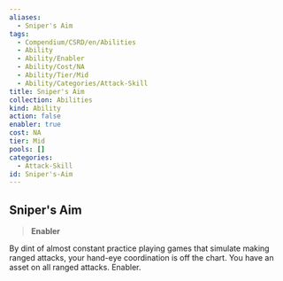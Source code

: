 ```yaml
---
aliases:
  - Sniper's Aim
tags:
  - Compendium/CSRD/en/Abilities
  - Ability
  - Ability/Enabler
  - Ability/Cost/NA
  - Ability/Tier/Mid
  - Ability/Categories/Attack-Skill
title: Sniper's Aim
collection: Abilities
kind: Ability
action: false
enabler: true
cost: NA
tier: Mid
pools: []
categories:
  - Attack-Skill
id: Sniper's-Aim
---
```

## Sniper's Aim    
>**Enabler**  
    
By dint of almost constant practice playing games that simulate making ranged attacks, your hand-eye coordination is off the chart. You have an asset on all ranged attacks. Enabler.
